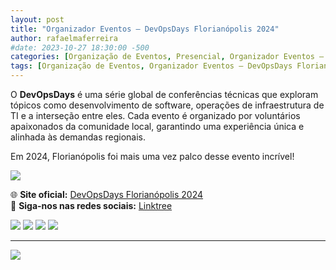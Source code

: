```yaml
---
layout: post
title: "Organizador Eventos – DevOpsDays Florianópolis 2024"
author: rafaelmaferreira
#date: 2023-10-27 18:30:00 -500
categories: [Organização de Eventos, Presencial, Organizador Eventos – DevOpsDays Florianópolis 2024]
tags: [Organização de Eventos, Organizador Eventos – DevOpsDays Florianópolis 2024]
---
```


O **DevOpsDays** é uma série global de conferências técnicas que exploram tópicos como desenvolvimento de software, operações de infraestrutura de TI e a interseção entre eles. Cada evento é organizado por voluntários apaixonados da comunidade local, garantindo uma experiência única e alinhada às demandas regionais.

Em 2024, Florianópolis foi mais uma vez palco desse evento incrível! 

![](https://stoblobcertificados011.blob.core.windows.net/imagens-blog/posts/dod/0.png)
 
🌐 **Site oficial:** [DevOpsDays Florianópolis 2024](https://devopsdays.org/events/2024-florianopolis/welcome/)  
📲 **Siga-nos nas redes sociais:** [Linktree](https://linktr.ee/devopsdaysfln)  

![](https://stoblobcertificados011.blob.core.windows.net/imagens-blog/posts/dod/1.jpg)
![](https://stoblobcertificados011.blob.core.windows.net/imagens-blog/posts/dod/2.jpg)
![](https://stoblobcertificados011.blob.core.windows.net/imagens-blog/posts/dod/3.jpg)
![](https://stoblobcertificados011.blob.core.windows.net/imagens-blog/posts/dod/4.jpg)

---

![](https://stoblobcertificados011.blob.core.windows.net/imagens-blog/posts/Logo2.png)
